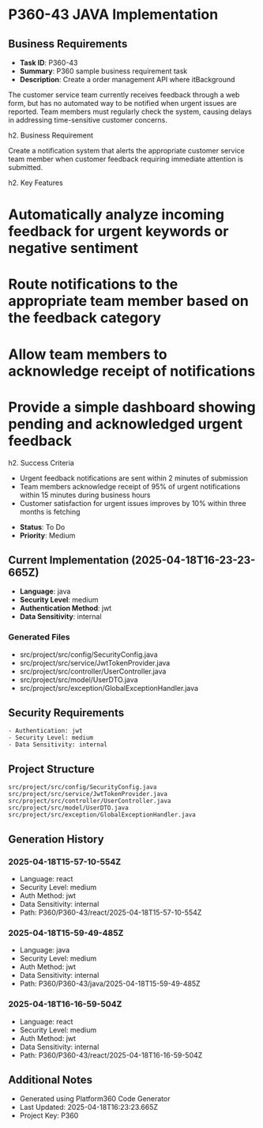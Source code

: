 # P360-43 JAVA Implementation

## Business Requirements
- **Task ID**: P360-43
- **Summary**: P360 sample business requirement task
- **Description**: Create a order management API where itBackground

The customer service team currently receives feedback through a web form, but has no automated way to be notified when urgent issues are reported. Team members must regularly check the system, causing delays in addressing time-sensitive customer concerns.

h2. Business Requirement

Create a notification system that alerts the appropriate customer service team member when customer feedback requiring immediate attention is submitted.

h2. Key Features

# Automatically analyze incoming feedback for urgent keywords or negative sentiment
# Route notifications to the appropriate team member based on the feedback category
# Allow team members to acknowledge receipt of notifications
# Provide a simple dashboard showing pending and acknowledged urgent feedback

h2. Success Criteria

* Urgent feedback notifications are sent within 2 minutes of submission
* Team members acknowledge receipt of 95% of urgent notifications within 15 minutes during business hours
* Customer satisfaction for urgent issues improves by 10% within three months is fetching 
- **Status**: To Do
- **Priority**: Medium

## Current Implementation (2025-04-18T16-23-23-665Z)
- **Language**: java
- **Security Level**: medium
- **Authentication Method**: jwt
- **Data Sensitivity**: internal

### Generated Files
- src/project/src/config/SecurityConfig.java
- src/project/src/service/JwtTokenProvider.java
- src/project/src/controller/UserController.java
- src/project/src/model/UserDTO.java
- src/project/src/exception/GlobalExceptionHandler.java

## Security Requirements
```
- Authentication: jwt
- Security Level: medium
- Data Sensitivity: internal
```

## Project Structure
```
src/project/src/config/SecurityConfig.java
src/project/src/service/JwtTokenProvider.java
src/project/src/controller/UserController.java
src/project/src/model/UserDTO.java
src/project/src/exception/GlobalExceptionHandler.java
```

## Generation History

### 2025-04-18T15-57-10-554Z
- Language: react
- Security Level: medium
- Auth Method: jwt
- Data Sensitivity: internal
- Path: P360/P360-43/react/2025-04-18T15-57-10-554Z


### 2025-04-18T15-59-49-485Z
- Language: java
- Security Level: medium
- Auth Method: jwt
- Data Sensitivity: internal
- Path: P360/P360-43/java/2025-04-18T15-59-49-485Z


### 2025-04-18T16-16-59-504Z
- Language: react
- Security Level: medium
- Auth Method: jwt
- Data Sensitivity: internal
- Path: P360/P360-43/react/2025-04-18T16-16-59-504Z


## Additional Notes
- Generated using Platform360 Code Generator
- Last Updated: 2025-04-18T16:23:23.665Z
- Project Key: P360
